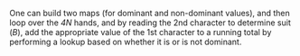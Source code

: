One can build two maps (for dominant and non-dominant values), and then loop over the *4N* hands, and by reading the 2nd character to determine suit (*B*), add the appropriate value of the 1st character to a running total by performing a lookup based on whether it is or is not dominant.

